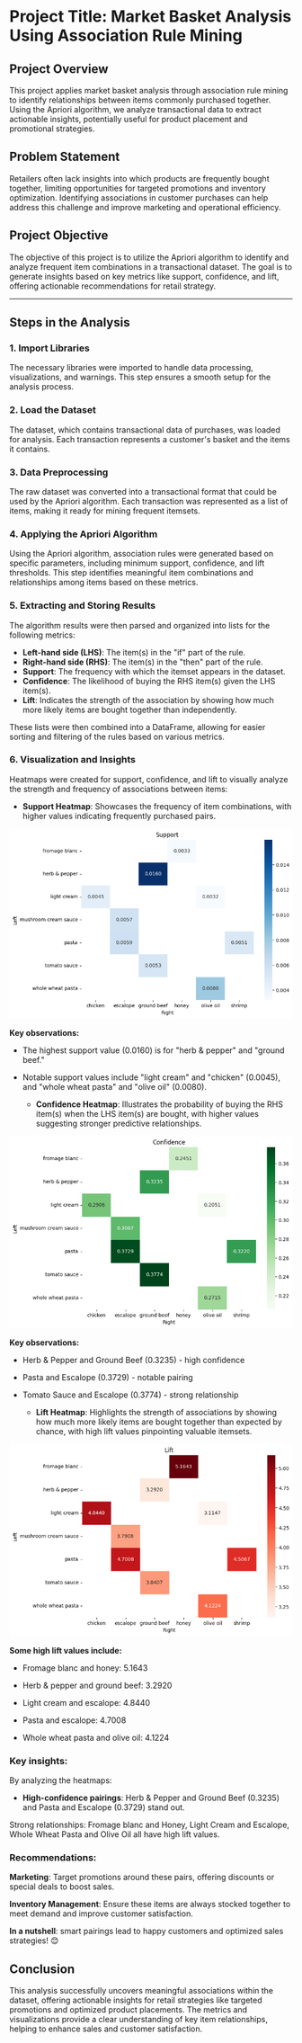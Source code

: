 # Project Title: Market Basket Analysis Using Association Rule Mining

## Project Overview
This project applies market basket analysis through association rule mining to identify relationships between items commonly purchased together. Using the Apriori algorithm, we analyze transactional data to extract actionable insights, potentially useful for product placement and promotional strategies.

## Problem Statement
Retailers often lack insights into which products are frequently bought together, limiting opportunities for targeted promotions and inventory optimization. Identifying associations in customer purchases can help address this challenge and improve marketing and operational efficiency.

## Project Objective
The objective of this project is to utilize the Apriori algorithm to identify and analyze frequent item combinations in a transactional dataset. The goal is to generate insights based on key metrics like support, confidence, and lift, offering actionable recommendations for retail strategy.

---

## Steps in the Analysis

### 1. Import Libraries
The necessary libraries were imported to handle data processing, visualizations, and warnings. This step ensures a smooth setup for the analysis process.

### 2. Load the Dataset
The dataset, which contains transactional data of purchases, was loaded for analysis. Each transaction represents a customer's basket and the items it contains.

### 3. Data Preprocessing
The raw dataset was converted into a transactional format that could be used by the Apriori algorithm. Each transaction was represented as a list of items, making it ready for mining frequent itemsets.

### 4. Applying the Apriori Algorithm
Using the Apriori algorithm, association rules were generated based on specific parameters, including minimum support, confidence, and lift thresholds. This step identifies meaningful item combinations and relationships among items based on these metrics.

### 5. Extracting and Storing Results
The algorithm results were then parsed and organized into lists for the following metrics:
   - **Left-hand side (LHS)**: The item(s) in the "if" part of the rule.
   - **Right-hand side (RHS)**: The item(s) in the "then" part of the rule.
   - **Support**: The frequency with which the itemset appears in the dataset.
   - **Confidence**: The likelihood of buying the RHS item(s) given the LHS item(s).
   - **Lift**: Indicates the strength of the association by showing how much more likely items are bought together than independently.

   These lists were then combined into a DataFrame, allowing for easier sorting and filtering of the rules based on various metrics.

### 6. Visualization and Insights
Heatmaps were created for support, confidence, and lift to visually analyze the strength and frequency of associations between items:

   - **Support Heatmap**: Showcases the frequency of item combinations, with higher values indicating frequently purchased pairs.

![Support Heatmap](https://github.com/Phenomkay/Market-Basket-Optimization/blob/28a836c4b2c6eafee289ce97342bb65e12d1c40b/support%20heatmap.png)

**Key observations:**

 - The highest support value (0.0160) is for "herb & pepper" and "ground beef."

 - Notable support values include "light cream" and "chicken" (0.0045), and "whole wheat pasta" and "olive oil" (0.0080).
   

   - **Confidence Heatmap**: Illustrates the probability of buying the RHS item(s) when the LHS item(s) are bought, with higher values suggesting stronger predictive relationships.
  
![Confidence Heatmap](https://github.com/Phenomkay/Market-Basket-Optimization/blob/28a836c4b2c6eafee289ce97342bb65e12d1c40b/confidence%20heatmap.png)

**Key observations:**

 - Herb & Pepper and Ground Beef (0.3235) - high confidence

 - Pasta and Escalope (0.3729) - notable pairing

 - Tomato Sauce and Escalope (0.3774) - strong relationship


   - **Lift Heatmap**: Highlights the strength of associations by showing how much more likely items are bought together than expected by chance, with high lift values pinpointing valuable itemsets.

![Lift Heatmap](https://github.com/Phenomkay/Market-Basket-Optimization/blob/28a836c4b2c6eafee289ce97342bb65e12d1c40b/lift%20heatmap.png)

**Some high lift values include:**

 - Fromage blanc and honey: 5.1643

 - Herb & pepper and ground beef: 3.2920

 - Light cream and escalope: 4.8440

 - Pasta and escalope: 4.7008

 - Whole wheat pasta and olive oil: 4.1224

### Key insights:

By analyzing the heatmaps:
- **High-confidence pairings**: Herb & Pepper and Ground Beef (0.3235) and Pasta and Escalope (0.3729) stand out.

Strong relationships: Fromage blanc and Honey, Light Cream and Escalope, Whole Wheat Pasta and Olive Oil all have high lift values.

### Recommendations:

**Marketing**: Target promotions around these pairs, offering discounts or special deals to boost sales.

**Inventory Management**: Ensure these items are always stocked together to meet demand and improve customer satisfaction.

**In a nutshell**: smart pairings lead to happy customers and optimized sales strategies! 😊

## Conclusion
This analysis successfully uncovers meaningful associations within the dataset, offering actionable insights for retail strategies like targeted promotions and optimized product placements. The metrics and visualizations provide a clear understanding of key item relationships, helping to enhance sales and customer satisfaction.
